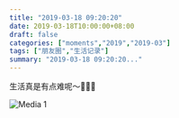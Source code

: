 ```yaml
---
title: "2019-03-18 09:20:20"
date: 2019-03-18T10:00:00+08:00
draft: false
categories: ["moments","2019","2019-03"]
tags: ["朋友圈","生活记录"]
summary: "2019-03-18 09:20:20..."
---
```


生活真是有点难呢～🤷🏻‍♀️

![Media 1](/Moments/photos/2019-03-18/201903180920200.jpg)

